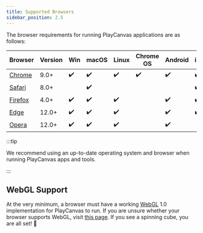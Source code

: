 ```yaml
---
title: Supported Browsers
sidebar_position: 2.5
---
```


The browser requirements for running PlayCanvas applications are as follows:

| Browser                                     | Version | Win      | macOS    | Linux    | Chrome OS | Android  | iOS      |
| ------------------------------------------- | ------- | -------- | -------- | -------- | --------- | -------- | -------- |
| [Chrome](https://www.google.com/chrome/)    | 9.0+    | ✔️      | ✔️       | ✔️      | ✔️        | ✔️      | ✔️       |
| [Safari](https://www.apple.com/safari/)     | 8.0+    |          | ✔️      |          |           |          | ✔️       |
| [Firefox](https://www.mozilla.org/firefox/) | 4.0+    | ✔️      | ✔️       | ✔️      |           | ✔️       | ✔️      |
| [Edge](https://www.microsoft.com/edge)      | 12.0+   | ✔️      | ✔️         | ✔️         |           | ✔️         | ✔️         |
| [Opera](https://www.opera.com/)             | 12.0+   | ✔️      | ✔️       | ✔️      |           | ✔️       |          |

:::tip

We recommend using an up-to-date operating system and browser when running PlayCanvas apps and tools.

:::

## WebGL Support

At the very minimum, a browser must have a working [WebGL](https://en.wikipedia.org/wiki/WebGL) 1.0 implementation for PlayCanvas to run. If you are unsure whether your browser supports WebGL, visit [this page](https://get.webgl.org/). If you see a spinning cube, you are all set! 🎉
